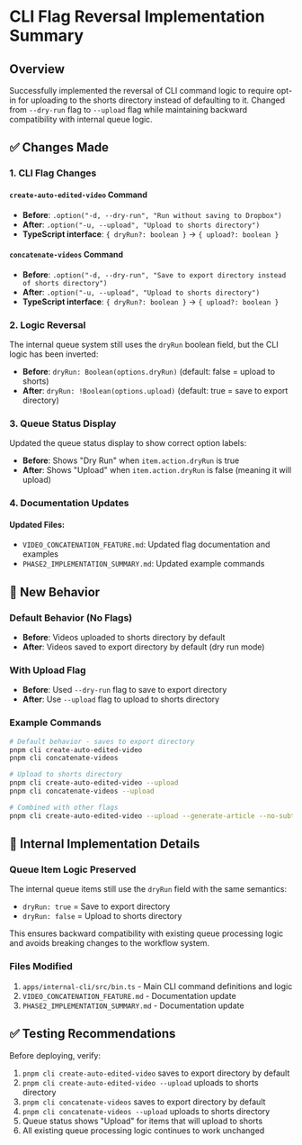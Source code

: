 # CLI Flag Reversal Implementation Summary

## Overview

Successfully implemented the reversal of CLI command logic to require opt-in for uploading to the shorts directory instead of defaulting to it. Changed from `--dry-run` flag to `--upload` flag while maintaining backward compatibility with internal queue logic.

## ✅ Changes Made

### 1. CLI Flag Changes

#### `create-auto-edited-video` Command
- **Before**: `.option("-d, --dry-run", "Run without saving to Dropbox")`
- **After**: `.option("-u, --upload", "Upload to shorts directory")`
- **TypeScript interface**: `{ dryRun?: boolean }` → `{ upload?: boolean }`

#### `concatenate-videos` Command  
- **Before**: `.option("-d, --dry-run", "Save to export directory instead of shorts directory")`
- **After**: `.option("-u, --upload", "Upload to shorts directory")`
- **TypeScript interface**: `{ dryRun?: boolean }` → `{ upload?: boolean }`

### 2. Logic Reversal

The internal queue system still uses the `dryRun` boolean field, but the CLI logic has been inverted:

- **Before**: `dryRun: Boolean(options.dryRun)` (default: false = upload to shorts)
- **After**: `dryRun: !Boolean(options.upload)` (default: true = save to export directory)

### 3. Queue Status Display

Updated the queue status display to show correct option labels:
- **Before**: Shows "Dry Run" when `item.action.dryRun` is true
- **After**: Shows "Upload" when `item.action.dryRun` is false (meaning it will upload)

### 4. Documentation Updates

#### Updated Files:
- `VIDEO_CONCATENATION_FEATURE.md`: Updated flag documentation and examples
- `PHASE2_IMPLEMENTATION_SUMMARY.md`: Updated example commands

## 🎯 New Behavior

### Default Behavior (No Flags)
- **Before**: Videos uploaded to shorts directory by default
- **After**: Videos saved to export directory by default (dry run mode)

### With Upload Flag
- **Before**: Used `--dry-run` flag to save to export directory 
- **After**: Use `--upload` flag to upload to shorts directory

### Example Commands

```bash
# Default behavior - saves to export directory
pnpm cli create-auto-edited-video
pnpm cli concatenate-videos

# Upload to shorts directory
pnpm cli create-auto-edited-video --upload
pnpm cli concatenate-videos --upload

# Combined with other flags
pnpm cli create-auto-edited-video --upload --generate-article --no-subtitles
```

## 🔧 Internal Implementation Details

### Queue Item Logic Preserved
The internal queue items still use the `dryRun` field with the same semantics:
- `dryRun: true` = Save to export directory
- `dryRun: false` = Upload to shorts directory

This ensures backward compatibility with existing queue processing logic and avoids breaking changes to the workflow system.

### Files Modified
1. `apps/internal-cli/src/bin.ts` - Main CLI command definitions and logic
2. `VIDEO_CONCATENATION_FEATURE.md` - Documentation update
3. `PHASE2_IMPLEMENTATION_SUMMARY.md` - Documentation update

## ✅ Testing Recommendations

Before deploying, verify:
1. `pnpm cli create-auto-edited-video` saves to export directory by default
2. `pnpm cli create-auto-edited-video --upload` uploads to shorts directory  
3. `pnpm cli concatenate-videos` saves to export directory by default
4. `pnpm cli concatenate-videos --upload` uploads to shorts directory
5. Queue status shows "Upload" for items that will upload to shorts
6. All existing queue processing logic continues to work unchanged